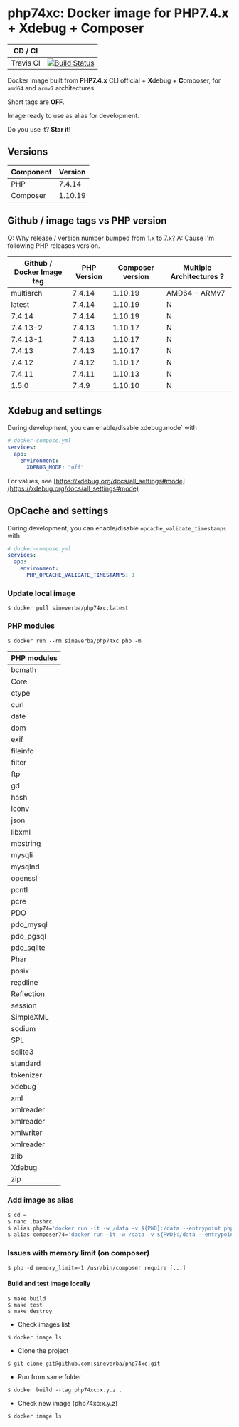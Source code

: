 php74xc: Docker image for PHP7.4.x + Xdebug + Composer
======================================================

| CD / CI   |           |
| --------- | --------- |
| Travis CI | [![Build Status](https://travis-ci.com/sineverba/php74xc.svg?branch=master)](https://travis-ci.com/sineverba/php74xc) |



Docker image built from **PHP7.4.x** CLI official + **X**debug + **C**omposer, for `amd64` and `armv7` architectures.

Short tags are __OFF__.

Image ready to use as alias for development.

Do you use it? **Star it!**


## Versions

| Component | Version |
| --------- | ------- |
| PHP | 7.4.14 |
| Composer | 1.10.19 |


## Github / image tags vs PHP version

Q: Why release / version number bumped from 1.x to 7.x?
A: Cause I'm following PHP releases version.

| Github / Docker Image tag | PHP Version | Composer version | Multiple Architectures ? |
| ------------------ | ----------- | ---------------- | ----------------------- |
| multiarch | 7.4.14 | 1.10.19 | AMD64 - ARMv7 |
| latest | 7.4.14 | 1.10.19 | N |
| 7.4.14 | 7.4.14 | 1.10.19 | N |
| 7.4.13-2 | 7.4.13 | 1.10.17 | N |
| 7.4.13-1 | 7.4.13 | 1.10.17 | N |
| 7.4.13 | 7.4.13 | 1.10.17 | N |
| 7.4.12 | 7.4.12 | 1.10.17 | N |
| 7.4.11 | 7.4.11 | 1.10.13 | N |
| 1.5.0 | 7.4.9 | 1.10.10 | N |

## Xdebug and settings

During development, you can enable/disable xdebug.mode` with

```yaml
# docker-compose.yml
services:
  app:
    environment:
      XDEBUG_MODE: "off"
```

For values, see [https://xdebug.org/docs/all_settings#mode](https://xdebug.org/docs/all_settings#mode)

## OpCache and settings

During development, you can enable/disable `opcache_validate_timestamps` with

```yaml
# docker-compose.yml
services:
  app:
    environment:
      PHP_OPCACHE_VALIDATE_TIMESTAMPS: 1
```

### Update local image

`$ docker pull sineverba/php74xc:latest`


### PHP modules

`$ docker run --rm sineverba/php74xc php -m`

| PHP modules |
| ----------- |
| bcmath |
| Core |
| ctype |
| curl |
| date |
| dom |
| exif |
| fileinfo |
| filter |
| ftp |
| gd |
| hash |
| iconv |
| json |
| libxml |
| mbstring |
| mysqli |
| mysqlnd |
| openssl |
| pcntl |
| pcre |
| PDO |
| pdo_mysql |
| pdo_pgsql |
| pdo_sqlite |
| Phar |
| posix |
| readline |
| Reflection |
| session |
| SimpleXML |
| sodium |
| SPL |
| sqlite3 |
| standard |
| tokenizer |
| xdebug |
| xml |
| xmlreader |
| xmlreader |
| xmlwriter 
| xmlreader |
| zlib |
| Xdebug |
| zip |

### Add image as alias

``` bash
$ cd ~
$ nano .bashrc
$ alias php74='docker run -it -w /data -v ${PWD}:/data --entrypoint php --rm sineverba/php74xc:latest'
$ alias composer74='docker run -it -w /data -v ${PWD}:/data --entrypoint "/usr/bin/composer" --rm sineverba/php74xc:latest'
```

### Issues with memory limit (on composer)

`$ php -d memory_limit=-1 /usr/bin/composer require [...]`

#### Build and test image locally

```shell
$ make build
$ make test
$ make destroy
```

+ Check images list

`$ docker image ls`

+ Clone the project

`$ git clone git@github.com:sineverba/php74xc.git`

+ Run from same folder

`$ docker build --tag php74xc:x.y.z .`

+ Check new image (php74xc:x.y.z)

`$ docker image ls`